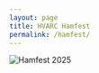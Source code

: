 ```yaml
---
layout: page
title: HVARC Hamfest
permalink: /hamfest/
---
```


![Hamfest 2025](<../images/HAMFEST 2025 02Mar25-1_1.png>)
